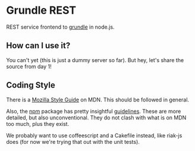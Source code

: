 Grundle REST
============

REST service frontend to [grundle](http://github.com/michaelku/grundle) in node.js.


How can I use it?
-----------------
You can't yet (this is just a dummy server so far). But hey, let's share the source from day 1!


Coding Style
------------

There is a [Mozilla Style Guide](https://developer.mozilla.org/en/Mozilla_Coding_Style_Guide) on MDN. This should be followed in general.

Also, the [npm](https://github.com/isaacs/npm) package has pretty insightful [guidelines](https://github.com/isaacs/npm/blob/master/doc/coding-style.md).  These are more detailed, but also unconventional. They do not clash with what  is on MDN too much, plus they exist. 

We probably want to use coffeescript and a Cakefile instead, like riak-js does  (for now we're trying that out with the unit tests).
